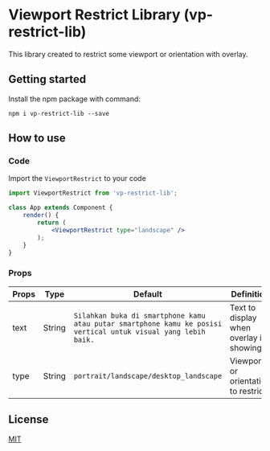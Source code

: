 # Viewport Restrict Library (vp-restrict-lib)

This library created to restrict some viewport or orientation with overlay.

## Getting started

Install the npm package with command:
```
npm i vp-restrict-lib --save
```

## How to use

### Code

Import the `ViewportRestrict` to your code
```jsx
import ViewportRestrict from 'vp-restrict-lib';

class App extends Component {
    render() {
        return (
            <ViewportRestrict type="landscape" />
        );
    }
}
```

### Props

| Props     | Type      | Default                                                                                                           | Definition                              |
|-----------|-----------|-------------------------------------------------------------------------------------------------------------------|-----------------------------------------|
| text      | String    | `Silahkan buka di smartphone kamu atau putar smartphone kamu ke posisi vertical untuk visual yang lebih baik.`    | Text to display when overlay is showing |
| type      | String    | `portrait/landscape/desktop_landscape`                                                                            | Viewport or orientation to restrict     |

## License

[MIT](https://github.com/braposo/react-text-loop/blob/master/LICENSE)
